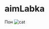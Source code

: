 # aimLabka
Пон
![cat](https://github.com/RayanGuslya/aimLabka/assets/131702558/6d446766-265a-4a9c-bb38-4d6e03e85ead)
